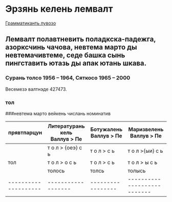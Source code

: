 # Эрзянь келень лемвалт
[Грамматиканть лувозо](erzya-grammar-structure.md)

## Лемвалт полавтневить поладкска-падежга, азорксчинь чачова, невтема марто ды невтемачивтеме, седе башка сынь пингставить ютазь ды апак ютань шкава.

### Сурань толсо 1956 – 1964, Сяткосо 1965 – 2000
Весемезэ валтнэде 427473.



### тол

###невтема марто вейкень числань номинатив

|       прявтпарцун       |  Литературань кель <br/>Валлув       >       Пе       |       Ботужалень <br/>Валлув  >  Пе       |       Маризвелень <br/>Валлув  >  Пе       |
|-----------------------|--------------------|----------------|---------------------------|
|  &nbsp;    |       т о л  > {оеэ} с ь |      т о л  > с ь      |     т о л  >{ыи} с ь      |
|   тол      |       т о л  >   о  с ь   |  т о л  >  с ь      |  т о л  > ы с ь      |
|    &nbsp;  |       толось       |       толсь       |       толысь       |
|--------------------|------------------|-----------------|---------------------------|

